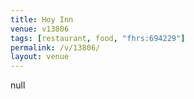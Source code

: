 ```yaml
---
title: Hoy Inn
venue: v13806
tags: [restaurant, food, "fhrs:694229"]
permalink: /v/13806/
layout: venue
---
```

null